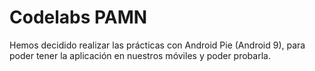 # Codelabs PAMN
Hemos decidido realizar las prácticas con Android Pie (Android 9), para poder tener la aplicación en nuestros móviles y poder probarla.